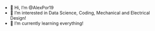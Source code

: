 - 👋 Hi, I’m @AlexPor19
- 👀 I’m interested in Data Science, Coding, Mechanical and Electrical Design!
- 🌱 I’m currently learning everything!

<!---
AlexPor19/AlexPor19 is a ✨ special ✨ repository because its `README.md` (this file) appears on your GitHub profile.
You can click the Preview link to take a look at your changes.
--->
